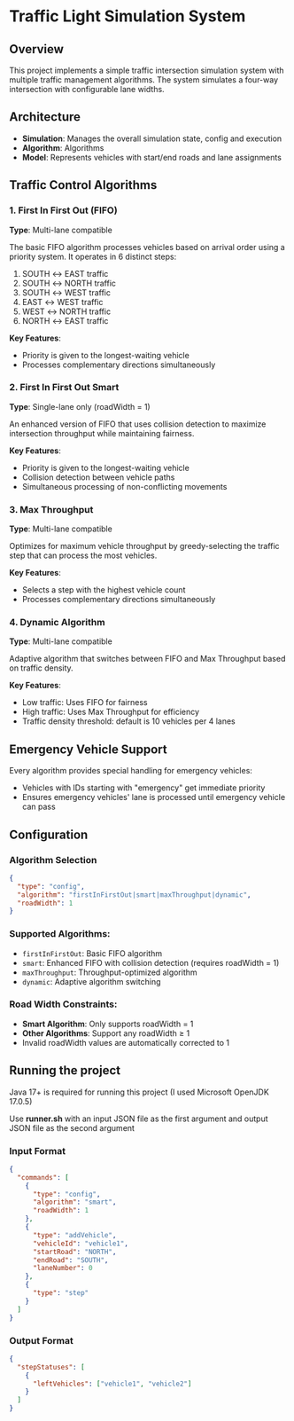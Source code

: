 # Traffic Light Simulation System

## Overview

This project implements a simple traffic intersection simulation system with multiple traffic management algorithms. The system simulates a four-way intersection with configurable lane widths.

## Architecture

- **Simulation**: Manages the overall simulation state, config and execution
- **Algorithm**: Algorithms
- **Model**: Represents vehicles with start/end roads and lane assignments

## Traffic Control Algorithms

### 1. First In First Out (FIFO)
**Type**: Multi-lane compatible

The basic FIFO algorithm processes vehicles based on arrival order using a priority system. It operates in 6 distinct steps:

1. SOUTH ↔ EAST traffic
2. SOUTH ↔ NORTH traffic
3. SOUTH ↔ WEST traffic
4. EAST ↔ WEST traffic
5. WEST ↔ NORTH traffic
6. NORTH ↔ EAST traffic

**Key Features**:
- Priority is given to the longest-waiting vehicle
- Processes complementary directions simultaneously

### 2. First In First Out Smart
**Type**: Single-lane only (roadWidth = 1)

An enhanced version of FIFO that uses collision detection to maximize intersection throughput while maintaining fairness.

**Key Features**:
- Priority is given to the longest-waiting vehicle
- Collision detection between vehicle paths
- Simultaneous processing of non-conflicting movements

### 3. Max Throughput
**Type**: Multi-lane compatible

Optimizes for maximum vehicle throughput by greedy-selecting the traffic step that can process the most vehicles.

**Key Features**:
- Selects a step with the highest vehicle count
- Processes complementary directions simultaneously


### 4. Dynamic Algorithm
**Type**: Multi-lane compatible

Adaptive algorithm that switches between FIFO and Max Throughput based on traffic density.

**Key Features**:
- Low traffic: Uses FIFO for fairness
- High traffic: Uses Max Throughput for efficiency
- Traffic density threshold: default is 10 vehicles per 4 lanes


## Emergency Vehicle Support

Every algorithm provides special handling for emergency vehicles:
- Vehicles with IDs starting with "emergency" get immediate priority
- Ensures emergency vehicles' lane is processed until emergency vehicle can pass

## Configuration

### Algorithm Selection
```json
{
  "type": "config",
  "algorithm": "firstInFirstOut|smart|maxThroughput|dynamic",
  "roadWidth": 1
}
```

### Supported Algorithms:
- `firstInFirstOut`: Basic FIFO algorithm
- `smart`: Enhanced FIFO with collision detection (requires roadWidth = 1)
- `maxThroughput`: Throughput-optimized algorithm
- `dynamic`: Adaptive algorithm switching

### Road Width Constraints:
- **Smart Algorithm**: Only supports roadWidth = 1
- **Other Algorithms**: Support any roadWidth ≥ 1
- Invalid roadWidth values are automatically corrected to 1

## Running the project

Java 17+ is required for running this project (I used Microsoft OpenJDK 17.0.5)

Use **runner.sh** with an input JSON file as the first argument and output JSON file as the second argument

### Input Format
```json
{
  "commands": [
    {
      "type": "config",
      "algorithm": "smart",
      "roadWidth": 1
    },
    {
      "type": "addVehicle",
      "vehicleId": "vehicle1",
      "startRoad": "NORTH",
      "endRoad": "SOUTH",
      "laneNumber": 0
    },
    {
      "type": "step"
    }
  ]
}
```

### Output Format
```json
{
  "stepStatuses": [
    {
      "leftVehicles": ["vehicle1", "vehicle2"]
    }
  ]
}
```


